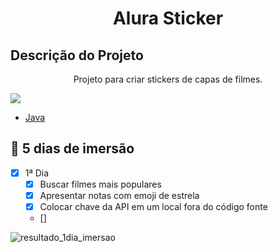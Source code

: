 

 <h1 align="center"> Alura Sticker </h1>

## Descrição do Projeto

<p align="center"> Projeto para criar stickers de capas de filmes.</p>

<img src="https://img.shields.io/badge/status-em%20desenvolvimento-green">

- [Java](https://github.com/sruinascimento/imersao-alura)

## 📝 5 dias de imersão

- [x] 1ª Dia
  - [x] Buscar filmes mais populares
  - [x] Apresentar notas com emoji de estrela
  - [x] Colocar chave da API em um local fora do código fonte
  - []  

![resultado_1dia_imersao](https://user-images.githubusercontent.com/57668890/179632900-2276f83e-50a3-4cf0-8ae1-96a5b6ebc818.png)
